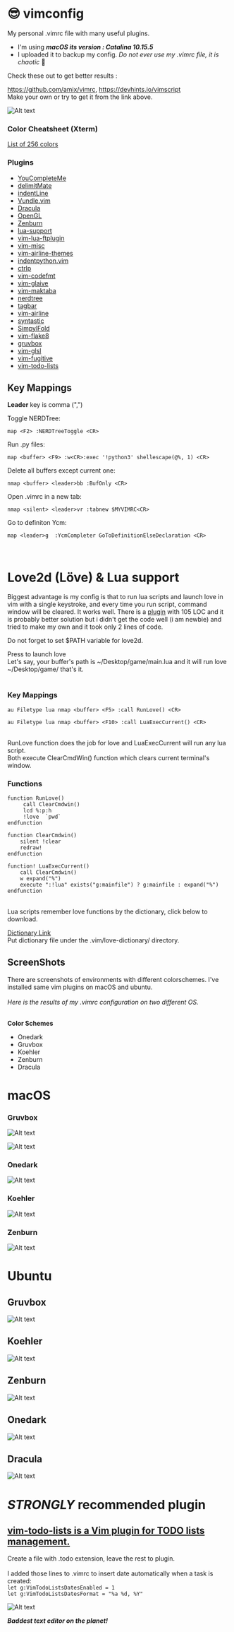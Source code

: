 # :sunglasses:	 vimconfig 
My personal .vimrc file with many useful plugins. <br>
 * I'm using _**macOS its version : Catalina 10.15.5**_ <br>
 * I uploaded it to backup my config. _Do not ever use my .vimrc file, it is chaotic_ :exploding_head:	

Check these out to get better results : <br> 

https://github.com/amix/vimrc,
https://devhints.io/vimscript <br>
Make your own or try to get it from the link above.

![Alt text](pngs/macOS/Screen%20Shot%20MacVim%20fix.png
"vim-unity-c#-main")


### Color Cheatsheet (Xterm)
[List of 256 colors](https://jonasjacek.github.io/colors/) <br>

###  Plugins 

* [YouCompleteMe](https://github.com/ycm-core/YouCompleteMe) <br> 
* [delimitMate](https://github.com/Raimondi/delimitMate) <br>
* [indentLine](https://github.com/Yggdroot/indentLine) <br>
* [Vundle.vim](https://github.com/VundleVim/Vundle.vim) <br>
* [Dracula](https://github.com/dracula/vim)
* [OpenGL](https://github.com/beyondmarc/opengl.vim)
* [Zenburn](https://github.com/jnurmine/Zenburn)
* [lua-support](https://github.com/wolfgangmehner/lua-support)
* [vim-lua-ftplugin](https://github.com/xolox/vim-lua-ftplugin)
* [vim-misc](https://github.com/xolox/vim-misc)
* [vim-airline-themes](https://github.com/vim-airline/vim-airline-themes)
* [indentpython.vim](https://github.com/vim-scripts/indentpython.vim)
* [ctrlp](https://github.com/kien/ctrlp.vim)
* [vim-codefmt](https://github.com/google/vim-codefmt) <br>
* [vim-glaive](https://github.com/google/vim-glaive) <br>
* [vim-maktaba](https://github.com/google/vim-maktaba) <br>
* [nerdtree](https://github.com/preservim/nerdtree) <br>
* [tagbar](https://github.com/majutsushi/tagbar) <br>
* [vim-airline](https://github.com/vim-airline/vim-airline) <br>
* [syntastic](https://github.com/vim-airline/vim-airline) <br>
* [SimpylFold](https://github.com/tmhedberg/SimpylFold) <br>
* [vim-flake8](https://github.com/nvie/vim-flake8) <br>
* [gruvbox](https://github.com/morhetz/gruvbox) <br>
* [vim-glsl](https://github.com/tikhomirov/vim-glsl) <br>
* [vim-fugitive](https://github.com/tpope/vim-fugitive) <br>
* [vim-todo-lists](https://github.com/aserebryakov/vim-todo-lists) <br>
  
## Key Mappings
**Leader** key is comma (",")

<F2> Toggle NERDTree: <br>
```vim
map <F2> :NERDTreeToggle <CR>
```
  
<F9> Run .py files: <br>
```vim
map <buffer> <F9> :w<CR>:exec '!python3' shellescape(@%, 1) <CR>
```

Delete all buffers except current one: <br>
```vim
nmap <buffer> <leader>bb :BufOnly <CR>
```

Open .vimrc in a new tab: <br>
```vim
nmap <silent> <leader>vr :tabnew $MYVIMRC<CR>
```

Go to definiton Ycm:
```vim 
map <leader>g  :YcmCompleter GoToDefinitionElseDeclaration <CR>
```

<br>

# Love2d (Löve) & Lua support
Biggest advantage is my config is that to run lua scripts and launch love in vim with a single keystroke, and 
every time you run script, command window will be cleared. It works well.
There is a [plugin](https://gist.github.com/davisdude/0f46c9c00917fc5c53bb) with 105 LOC
and it is probably better solution but i didn't get the code well (i am newbie) 
and tried to make my own and it took only 2 lines of code. 

Do not forget to set $PATH variable for love2d.

Press <F5> to launch love <br>
Let's say, your buffer's path is ~/Desktop/game/main.lua
and it will run love ~/Desktop/game/ 
that's it.
 <br>
  <br>

### Key Mappings

```vim
au Filetype lua nmap <buffer> <F5> :call RunLove() <CR>
``` 
```vim
au Filetype lua nmap <buffer> <F10> :call LuaExecCurrent() <CR>
``` 

<br> RunLove function does the job for love and LuaExecCurrent will run any lua script. <br>
 Both execute ClearCmdWin() function which clears current terminal's window.

### Functions
```vim
function RunLove()
     call ClearCmdwin()
     lcd %:p:h
     !love  `pwd` 
endfunction
```
```vim
function ClearCmdwin()
    silent !clear
    redraw!
endfunction
```
```vim
function! LuaExecCurrent()
    call ClearCmdwin() 
    w expand("%")
    execute ":!lua" exists("g:mainfile") ? g:mainfile : expand("%")
endfunction

```
<br>Lua scripts remember love functions by the dictionary, click below to download. <br>

[Dictionary Link](https://raw.githubusercontent.com/josefnpat/dotfiles/master/config/vim/vim/love-dictionary/love.dict)
<br>
Put dictionary file under the .vim/love-dictionary/ directory.

## ScreenShots

There are screenshots of environments with different colorschemes. I've installed same vim plugins on macOS and ubuntu. <br>
<br> *Here is the results of my .vimrc configuration on two different OS.*

<br> **Color Schemes** <br>
* Onedark
* Gruvbox
* Koehler
* Zenburn
* Dracula

# macOS

### Gruvbox

 ![Alt text](pngs/macOS/Screen%20Shot%20Gruvbox%20Single%202020-06-27%20at%20Latest.png
 "vim-gruvbox-single")

 ![Alt text](pngs/macOS/Screen%20Shot%20Gruvbox%20Split%20Windows%202020-06-27%20at%20Latest.png 
 "vim-gruvbox-splitw")

### Onedark

![Alt text](pngs/macOS/Screen%20Shot%20OneDark%20Single(VISUAL)%202020%20at%20Latest.png
 "vim-onedark-single")

### Koehler
 
 ![Alt text](pngs/macOS/Screen%20Shot%20Koehler%20Single%20Latest%20at%20Latest.png
 "vim-koehler-single")

### Zenburn

![Alt text](pngs/macOS/Screen%20Shot%20Zenburn%20Single%202020-06-27%20at%20Latest.png
"vim-zenburn-single")

# Ubuntu

## Gruvbox

![Alt text](pngs/ubuntu/Screenshot%20from%20linux(0).png
"linux0")

## Koehler

![Alt text](pngs/ubuntu/Screenshot%20from%20linux(1).png
"linux0")

## Zenburn

![Alt text](pngs/ubuntu/Screenshot%20from%20linux(2).png
"linux0")

## Onedark
![Alt text](pngs/ubuntu/Screenshot%20from%20linux(3).png
"linux0")

## Dracula
![Alt text](pngs/ubuntu/Screenshot%20from%20linux(4).png
"linux0")


# *STRONGLY* recommended plugin 
##  [vim-todo-lists is a Vim plugin for TODO lists management.](https://github.com/aserebryakov/vim-todo-lists)
Create a file with .todo extension, leave the rest to plugin. <br>
<br>I added those lines to .vimrc to insert date automatically when a task is created:<br>
`let g:VimTodoListsDatesEnabled = 1` <br>
`let g:VimTodoListsDatesFormat = "%a %d, %Y"`

![Alt text](pngs/macOS/main/Screen%20Shot%20todo%20at%20Latest.png
"vim-todo-main")

***Baddest text editor on the planet!***

